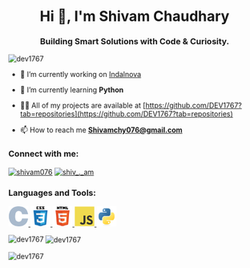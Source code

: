 <h1 align="center">Hi 👋, I'm Shivam Chaudhary</h1>
<h3 align="center">Building Smart Solutions with Code & Curiosity.</h3>

<p align="left"> <img src="https://komarev.com/ghpvc/?username=dev1767&label=Profile%20views&color=0e75b6&style=flat" alt="dev1767" /> </p>

- 🔭 I’m currently working on [Indalnova](https://indalnova.in/)

- 🌱 I’m currently learning **Python**

- 👨‍💻 All of my projects are available at [https://github.com/DEV1767?tab=repositories](https://github.com/DEV1767?tab=repositories)

- 📫 How to reach me **Shivamchy076@gmail.com**

<h3 align="left">Connect with me:</h3>
<p align="left">
<a href="https://linkedin.com/in/shivam076" target="blank"><img align="center" src="https://raw.githubusercontent.com/rahuldkjain/github-profile-readme-generator/master/src/images/icons/Social/linked-in-alt.svg" alt="shivam076" height="30" width="40" /></a>
<a href="https://instagram.com/shiv_._am" target="blank"><img align="center" src="https://raw.githubusercontent.com/rahuldkjain/github-profile-readme-generator/master/src/images/icons/Social/instagram.svg" alt="shiv_._am" height="30" width="40" /></a>
</p>

<h3 align="left">Languages and Tools:</h3>
<p align="left"> <a href="https://www.cprogramming.com/" target="_blank" rel="noreferrer"> <img src="https://raw.githubusercontent.com/devicons/devicon/master/icons/c/c-original.svg" alt="c" width="40" height="40"/> </a> <a href="https://www.w3schools.com/css/" target="_blank" rel="noreferrer"> <img src="https://raw.githubusercontent.com/devicons/devicon/master/icons/css3/css3-original-wordmark.svg" alt="css3" width="40" height="40"/> </a> <a href="https://www.w3.org/html/" target="_blank" rel="noreferrer"> <img src="https://raw.githubusercontent.com/devicons/devicon/master/icons/html5/html5-original-wordmark.svg" alt="html5" width="40" height="40"/> </a> <a href="https://developer.mozilla.org/en-US/docs/Web/JavaScript" target="_blank" rel="noreferrer"> <img src="https://raw.githubusercontent.com/devicons/devicon/master/icons/javascript/javascript-original.svg" alt="javascript" width="40" height="40"/> </a> <a href="https://www.python.org" target="_blank" rel="noreferrer"> <img src="https://raw.githubusercontent.com/devicons/devicon/master/icons/python/python-original.svg" alt="python" width="40" height="40"/> </a> </p>

<p><img align="left" src="https://github-readme-stats.vercel.app/api/top-langs?username=dev1767&show_icons=true&locale=en&layout=compact" alt="dev1767" /></p>

<p>&nbsp;<img align="center" src="https://github-readme-stats.vercel.app/api?username=dev1767&show_icons=true&locale=en" alt="dev1767" /></p>

<p><img align="center" src="https://github-readme-streak-stats.herokuapp.com/?user=dev1767&" alt="dev1767" /></p>

